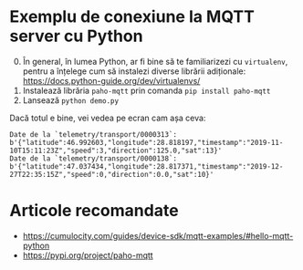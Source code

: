 # Exemplu de conexiune la MQTT server cu Python

0. În general, în lumea Python, ar fi bine să te familiarizezi cu `virtualenv`, pentru a înțelege cum să instalezi diverse librării adiționale: https://docs.python-guide.org/dev/virtualenvs/
1. Instalează librăria `paho-mqtt` prin comanda `pip install paho-mqtt`
2. Lansează `python demo.py`

Dacă totul e bine, vei vedea pe ecran cam așa ceva:

```
Date de la `telemetry/transport/0000313`: b'{"latitude":46.992603,"longitude":28.818197,"timestamp":"2019-11-10T15:11:23Z","speed":3,"direction":125.0,"sat":13}'
Date de la `telemetry/transport/0000138`: b'{"latitude":47.037434,"longitude":28.817371,"timestamp":"2019-12-27T22:35:15Z","speed":0,"direction":0.0,"sat":10}'
```

# Articole recomandate
- https://cumulocity.com/guides/device-sdk/mqtt-examples/#hello-mqtt-python
- https://pypi.org/project/paho-mqtt
